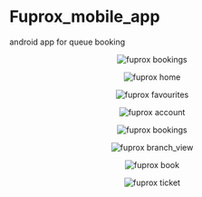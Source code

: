 # Fuprox_mobile_app
android app for queue booking

<div align="center" float= "left">
  
![fuprox bookings](https://user-images.githubusercontent.com/33715848/119270661-73967d00-bc06-11eb-8ad6-20eb4ebb1b8c.png)

![fuprox home](https://user-images.githubusercontent.com/33715848/119270709-ae001a00-bc06-11eb-8d2c-917e7a0537dc.png)

![fuprox favourites](https://user-images.githubusercontent.com/33715848/119270711-afc9dd80-bc06-11eb-870e-5d54caf3c9c3.png)
  
![fuprox account](https://user-images.githubusercontent.com/33715848/119270712-b0627400-bc06-11eb-834b-8d5176aaae48.png)
  
![fuprox bookings](https://user-images.githubusercontent.com/33715848/119270714-b0fb0a80-bc06-11eb-987a-fea079588fc7.png)
  
![fuprox branch_view](https://user-images.githubusercontent.com/33715848/119270717-b193a100-bc06-11eb-99bc-7b5dc2970792.png)
  
![fuprox book](https://user-images.githubusercontent.com/33715848/119270719-b2c4ce00-bc06-11eb-89a7-a7308e368b8a.png)
  
![fuprox ticket](https://user-images.githubusercontent.com/33715848/119270721-b3f5fb00-bc06-11eb-9218-986178ee9864.png)
  

</div>
